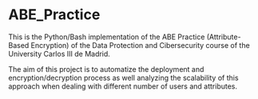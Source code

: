 # ABE_Practice

This is the Python/Bash implementation of the ABE Practice (Attribute-Based Encryption) of the Data Protection and Cibersecurity course of the University Carlos III de Madrid.

The aim of this project is to automatize the deployment and encryption/decryption process as well analyzing the scalability of this approach when dealing with different number of users and attributes.
